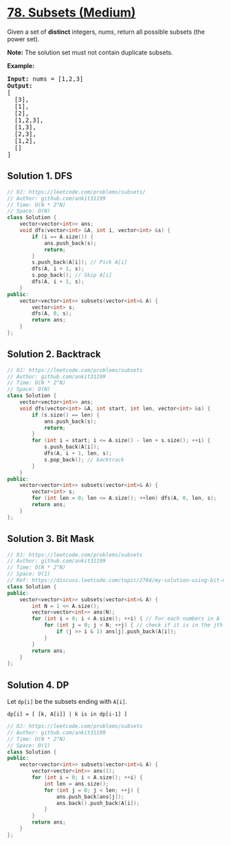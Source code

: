 # [78. Subsets (Medium)](https://leetcode.com/problems/subsets/)

<p>Given a set of <strong>distinct</strong> integers, <em>nums</em>, return all possible subsets (the power set).</p>

<p><strong>Note:</strong> The solution set must not contain duplicate subsets.</p>

<p><strong>Example:</strong></p>

<pre><strong>Input:</strong> nums = [1,2,3]
<strong>Output:</strong>
[
  [3],
&nbsp; [1],
&nbsp; [2],
&nbsp; [1,2,3],
&nbsp; [1,3],
&nbsp; [2,3],
&nbsp; [1,2],
&nbsp; []
]</pre>


## Solution 1. DFS

```cpp
// OJ: https://leetcode.com/problems/subsets/
// Author: github.com/ankit31199
// Time: O(N * 2^N)
// Space: O(N)
class Solution {
    vector<vector<int>> ans;
    void dfs(vector<int> &A, int i, vector<int> &s) {
        if (i == A.size()) {
            ans.push_back(s);
            return;
        }
        s.push_back(A[i]); // Pick A[i]
        dfs(A, i + 1, s);
        s.pop_back(); // Skip A[i]
        dfs(A, i + 1, s);
    }
public:
    vector<vector<int>> subsets(vector<int>& A) {
        vector<int> s;
        dfs(A, 0, s);
        return ans;
    }
};
```

## Solution 2. Backtrack

```cpp
// OJ: https://leetcode.com/problems/subsets
// Author: github.com/ankit31199
// Time: O(N * 2^N)
// Space: O(N)
class Solution {
    vector<vector<int>> ans;
    void dfs(vector<int> &A, int start, int len, vector<int> &s) {
        if (s.size() == len) {
            ans.push_back(s);
            return;
        }
        for (int i = start; i <= A.size() - len + s.size(); ++i) {
            s.push_back(A[i]);
            dfs(A, i + 1, len, s);
            s.pop_back(); // backtrack
        }
    }
public:
    vector<vector<int>> subsets(vector<int>& A) {
        vector<int> s;
        for (int len = 0; len <= A.size(); ++len) dfs(A, 0, len, s);
        return ans;
    }
};
```

## Solution 3. Bit Mask

```cpp
// OJ: https://leetcode.com/problems/subsets
// Author: github.com/ankit31199
// Time: O(N * 2^N)
// Space: O(1)
// Ref: https://discuss.leetcode.com/topic/2764/my-solution-using-bit-manipulation
class Solution {
public:
    vector<vector<int>> subsets(vector<int>& A) {
        int N = 1 << A.size();
        vector<vector<int>> ans(N);
        for (int i = 0; i < A.size(); ++i) { // For each numbers in A
            for (int j = 0; j < N; ++j) { // check if it is in the jth subset in the output
                if (j >> i & 1) ans[j].push_back(A[i]);
            }
        }
        return ans;
    }
};
```

## Solution 4. DP

Let `dp[i]` be the subsets ending with `A[i]`.

```
dp[i] = [ [k, A[i]] | k is in dp[i-1] ]
```

```cpp
// OJ: https://leetcode.com/problems/subsets
// Author: github.com/ankit31199
// Time: O(N * 2^N)
// Space: O(1)
class Solution {
public:
    vector<vector<int>> subsets(vector<int>& A) {
        vector<vector<int>> ans(1);
        for (int i = 0; i < A.size(); ++i) {
            int len = ans.size();
            for (int j = 0; j < len; ++j) {
                ans.push_back(ans[j]);
                ans.back().push_back(A[i]);
            }
        }
        return ans;
    }
};
```

